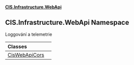 #### [CIS.Infrastructure.WebApi](index.md 'index')

## CIS.Infrastructure.WebApi Namespace

Loggování a telemetrie

| Classes | |
| :--- | :--- |
| [CisWebApiCors](CIS.Infrastructure.WebApi.CisWebApiCors.md 'CIS.Infrastructure.WebApi.CisWebApiCors') | |

